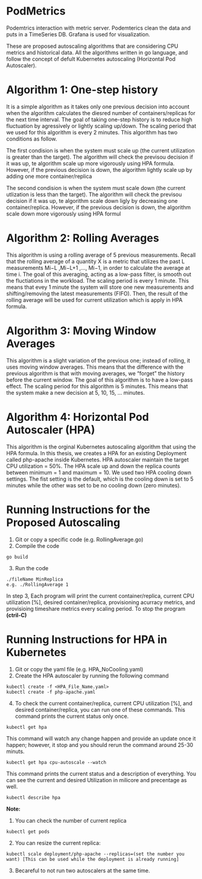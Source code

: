 # PodMetrics
Podemtrics interaction with metric server. Podemterics clean the data and puts in a TimeSeries DB. Grafana is used for visualization.

These are proposed autoscaling algorithms that are considering CPU metrics and historical data. All the algorithms written in go language, and follow the concept of defult Kubernetes autoscaling (Horizontal Pod Autoscaler).  

# Algorithm 1: One-step history
It is a simple algorithm as it takes only one previous decision into account when the algorithm calculates the diesred number of containers/replicas for the next time interval. The goal of taking one-step history is to reduce high fluctuation by agressively or lightly scaling up/down. The scaling period that we used for this algorithm is every 2 minutes. This algorithm has two conditions as follow. 

The first condision is when the system must scale up (the current utilization is greater than the target). The algorithm will check the previsou decision if it was up, te algorithm scale up more vigorously using HPA formula. However, if the previous decision is down, the algorithm lightly scale up by adding one more container/replica

The second condision is when the system must scale down (the current utlization is less than the target). The algorithm will check the previsou decision if it was up, te algorithm scale down ligly by decreasing one container/replica. However, if the previous decision is down, the algorithm scale down more vigorously using HPA formul

# Algorithm 2: Rolling Averages
This algorithm is using a rolling average of 5 previous measurements. Recall that the rolling average of a quantity X is a metric that utilizes the past L measurements Mi−L ,Mi−L+1 ,..., Mi−1, in order to calculate the average at time i. The goal of this averaging, acting as a low-pass filter, is smooth out the fluctiations in the workload. The scaling period is every 1 minute. This means that evey 1 minute the system will store one new measurements and shifting/removing the latest measurements (FIFO). Then, the result of the rolling average will be used for current utilization which is apply in HPA formula. 

# Algorithm 3: Moving Window Averages
This algorithm is a slight variation of the previous one; instead of rolling, it uses moving window averages. This means that the difference with the previous algorithm is that with moving averages, we “forget” the history before the current window. The goal of this algorithm is to have a low-pass effect. The scaling period for this algorithm is 5 minutes. This means that the system make a new decision at 5, 10, 15, ... minutes. 

# Algorithm 4: Horizontal Pod Autoscaler (HPA)
This algorithm is the orginal Kubernetes autoscaling algorithm that using the HPA formula. In this thesis, we creates a HPA for an existing Deployment called php-apache inside Kubernetes. HPA autoscaler maintain the target CPU utilization = 50%. The HPA scale up and down the replica counts between minimum = 1 and maximum = 10. We used two HPA cooling down settings. The fist setting is the default, which is the cooling down is set to 5 minutes while the other was set to be no cooling down (zero minutes). 

# Running Instructions for the Proposed Autoscaling
1. Git or copy a specific code (e.g. RollingAverage.go)
2. Compile the code 
``` 
go build
```
3. Run the code 
```
./fileName MinReplica
e.g. ./RollingAverage 1
```

In step 3, Each program will print the current container/replica, current CPU utilization [%], desired container/replica, provisioning acurracy metrics, and provisioing timeshare metrics every scaling period. To stop the program **(ctril-C)**

# Running Instructions for HPA in Kubernetes
1. Git or copy the yaml file (e.g. HPA_NoCooling.yaml)
2. Create the HPA autoscaler by running the following command
```
kubectl create -f <HPA_File_Name.yaml>
kubectl create -f php-apache.yaml
```
4. To check the current container/replica, current CPU utilization [%], and desired container/replica, you can run one of these commands. 
This command prints the current status only once. 
```
kubectl get hpa
```
This command will watch any change happen and provide an update once it happen; however, it stop and you should rerun the command around 25-30 minuts. 
```
kubectl get hpa cpu-autoscale --watch
```
This command prints the current status and a description of everything. You can see the current and desired Utilization in milicore and precentage as well.  
```
kubectl describe hpa
```

**Note:**
1. You can check the number of current replica 
```
kubectl get pods
```

2. You can resize the current replica: 
```
kubectl scale deployment/php-apache --replicas=(set the number you want) [This can be used while the deployment is already running]
```
3. Becareful to not run two autoscalers at the same time. 
